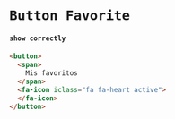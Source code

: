 # `Button Favorite`

#### `show correctly`

```html
<button>
  <span>
    Mis favoritos
  </span>
  <fa-icon iclass="fa fa-heart active">
  </fa-icon>
</button>

```

